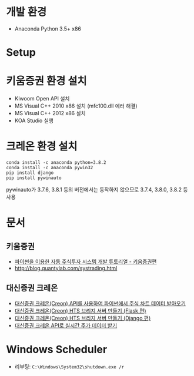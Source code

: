 # 개발 환경

- Anaconda Python 3.5+ x86

# Setup

# 키움증권 환경 설치

- Kiwoom Open API 설치
- MS Visual C++ 2010 x86 설치 (mfc100.dll 에러 해결)
- MS Visual C++ 2012 x86 설치
- KOA Studio 실행

# 크레온 환경 설치

```
conda install -c anaconda python=3.8.2
conda install -c anaconda pywin32
pip install django
pip install pywinauto
```

pywinauto가 3.7.6, 3.8.1 등의 버전에서는 동작하지 않으므로 3.7.4, 3.8.0, 3.8.2 등 사용

# 문서

## 키움증권
- [파이썬을 이용한 자동 주식투자 시스템 개발 튜토리얼 - 키움증권편](http://blog.quantylab.com/systrading.html)
- http://blog.quantylab.com/systrading.html

## 대신증권 크레온
- [대신증권 크레온(Creon) API를 사용하여 파이썬에서 주식 차트 데이터 받아오기](http://blog.quantylab.com/creon_chart.html)
- [대신증권 크레온(Creon) HTS 브리지 서버 만들기 (Flask 편)](http://blog.quantylab.com/creon_hts_bridge.html)
- [대신증권 크레온(Creon) HTS 브리지 서버 만들기 (Django 편)](http://blog.quantylab.com/creon_hts_bridge_django.html)
- [대신증권 크레온 API로 실시간 주가 데이터 받기](http://blog.quantylab.com/2021-04-23-creon_realtime.html)

# Windows Scheduler

- 리부팅: `C:\Windows\System32\shutdown.exe /r`